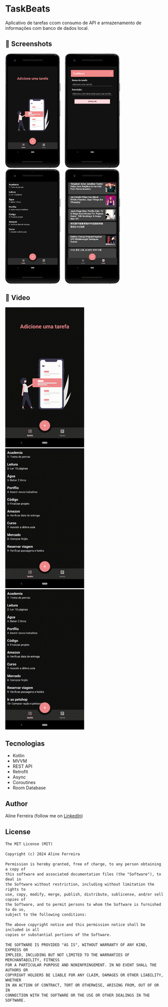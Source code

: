 # TaskBeats
Aplicativo de tarefas ccom consumo de API e armazenamento de informações com banco de dados local. 

## :camera_flash: Screenshots

<img src="app/src/screens/home-empty.png" width="175">&emsp;<img src="app/src/screens/add-tasks.png" width="175">&emsp;<img src="app/src/screens/task-list.png" width="175">&emsp;<img src="app/src/screens/news.png" width="175">

## :movie_camera: Video
<img src="app/src/screens/gif/task1-video.gif" width="250">&emsp;<img src="app/src/screens/gif/update.gif" width="250">&emsp;<img src="app/src/screens/gif/delete.gif" width="250">



## Tecnologias
* Kotlin
* MVVM
* REST API
* Retrofit
* Async
* Coroutines
* Room Database

  
## Author
Aline Ferreira (follow me on [LinkedIn](https://www.linkedin.com/in/ferreiraline/))

## License
```
The MIT License (MIT)

Copyright (c) 2024 Aline Ferreira

Permission is hereby granted, free of charge, to any person obtaining a copy of
this software and associated documentation files (the "Software"), to deal in
the Software without restriction, including without limitation the rights to
use, copy, modify, merge, publish, distribute, sublicense, and/or sell copies of
the Software, and to permit persons to whom the Software is furnished to do so,
subject to the following conditions:

The above copyright notice and this permission notice shall be included in all
copies or substantial portions of the Software.

THE SOFTWARE IS PROVIDED "AS IS", WITHOUT WARRANTY OF ANY KIND, EXPRESS OR
IMPLIED, INCLUDING BUT NOT LIMITED TO THE WARRANTIES OF MERCHANTABILITY, FITNESS
FOR A PARTICULAR PURPOSE AND NONINFRINGEMENT. IN NO EVENT SHALL THE AUTHORS OR
COPYRIGHT HOLDERS BE LIABLE FOR ANY CLAIM, DAMAGES OR OTHER LIABILITY, WHETHER
IN AN ACTION OF CONTRACT, TORT OR OTHERWISE, ARISING FROM, OUT OF OR IN
CONNECTION WITH THE SOFTWARE OR THE USE OR OTHER DEALINGS IN THE SOFTWARE.
```

